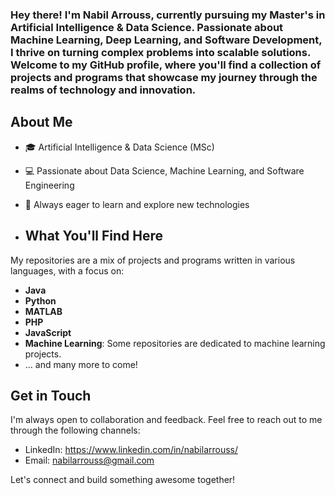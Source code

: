 ### Hey there! I'm Nabil Arrouss, currently pursuing my Master's in Artificial Intelligence & Data Science. Passionate about Machine Learning, Deep Learning, and Software Development, I thrive on turning complex problems into scalable solutions. Welcome to my GitHub profile, where you'll find a collection of projects and programs that showcase my journey through the realms of technology and innovation.

## About Me

- 🎓 Artificial Intelligence & Data Science (MSc)
- 💻 Passionate about Data Science, Machine Learning, and Software Engineering
- 🌱 Always eager to learn and explore new technologies

- ## What You'll Find Here

My repositories are a mix of projects and programs written in various languages, with a focus on:

- **Java**
- **Python**
- **MATLAB**
- **PHP**
- **JavaScript**
- **Machine Learning**: Some repositories are dedicated to machine learning projects.
- ... and many more to come!

## Get in Touch

I'm always open to collaboration and feedback. Feel free to reach out to me through the following channels:

- LinkedIn: https://www.linkedin.com/in/nabilarrouss/
- Email: nabilarrouss@gmail.com

Let's connect and build something awesome together!
